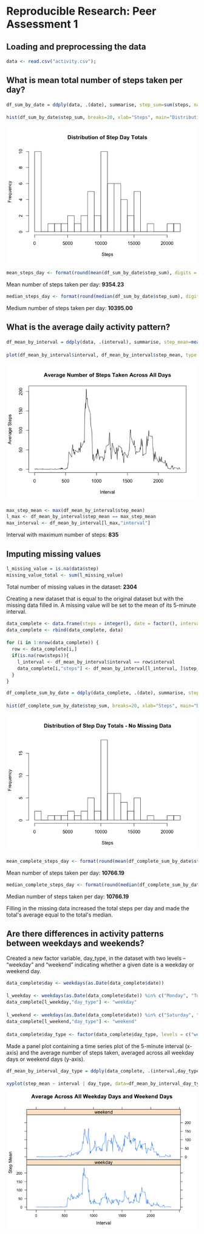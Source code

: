 # Reproducible Research: Peer Assessment 1



## Loading and preprocessing the data


```r
data <- read.csv("activity.csv");
```



## What is mean total number of steps taken per day?


```r
df_sum_by_date = ddply(data, .(date), summarise, step_sum=sum(steps, na.rm = TRUE))

hist(df_sum_by_date$step_sum, breaks=20, xlab="Steps", main="Distribution of Step Day Totals")
```

![](PA1_template_files/figure-html/unnamed-chunk-3-1.png) 


```r
mean_steps_day <- format(round(mean(df_sum_by_date$step_sum), digits = 2), nsmall = 2)
```
Mean number of steps taken per day: **9354.23**


```r
median_steps_day <- format(round(median(df_sum_by_date$step_sum), digits = 2), nsmall = 2)
```
Medium number of steps taken per day: **10395.00**



## What is the average daily activity pattern?


```r
df_mean_by_interval = ddply(data, .(interval), summarise, step_mean=mean(steps, na.rm = TRUE))

plot(df_mean_by_interval$interval, df_mean_by_interval$step_mean, type = "l", xlab="Interval", ylab="Average Steps", main="Average Number of Steps Taken Across All Days")
```

![](PA1_template_files/figure-html/unnamed-chunk-6-1.png) 

```r
max_step_mean <- max(df_mean_by_interval$step_mean)
l_max <- df_mean_by_interval$step_mean == max_step_mean
max_interval <- df_mean_by_interval[l_max,"interval"]
```

Interval with maximum number of steps: **835**



## Imputing missing values


```r
l_missing_value = is.na(data$step)
missing_value_total <- sum(l_missing_value)
```

Total number of missing values in the dataset: **2304**

Creating a new dataset that is equal to the original dataset but with the missing data filled in. A missing value will be set to the mean of its 5-minute interval.


```r
data_complete <- data.frame(steps = integer(), date = factor(), interval = integer())
data_complete <- rbind(data_complete, data)

for (i in 1:nrow(data_complete)) {
  row <- data_complete[i,]
  if(is.na(row$steps)){
    l_interval <- df_mean_by_interval$interval == row$interval
    data_complete[i,"steps"] <- df_mean_by_interval[l_interval, ]$step_mean
  }
}
```


```r
df_complete_sum_by_date = ddply(data_complete, .(date), summarise, step_sum=sum(steps, na.rm = TRUE))

hist(df_complete_sum_by_date$step_sum, breaks=20, xlab="Steps", main="Distribution of Step Day Totals - No Missing Data")
```

![](PA1_template_files/figure-html/unnamed-chunk-9-1.png) 


```r
mean_complete_steps_day <- format(round(mean(df_complete_sum_by_date$step_sum), digits=2), nsmall = 2)
```
Mean number of steps taken per day: **10766.19**


```r
median_complete_steps_day <- format(round(median(df_complete_sum_by_date$step_sum), digits = 2), nsmall = 2)
```
Median number of steps taken per day: **10766.19**

Filling in the missing data increased the total steps per day and made the total's average equal to the total's median.



## Are there differences in activity patterns between weekdays and weekends?

Created a new factor variable, day_type, in the dataset with two levels – “weekday” and “weekend” indicating whether a given date is a weekday or weekend day.


```r
data_complete$day <- weekdays(as.Date(data_complete$date))

l_weekday <- weekdays(as.Date(data_complete$date)) %in% c("Monday", "Tuesday", "Wednesday", "Thursday", "Friday")
data_complete[l_weekday,"day_type"] <- "weekday"

l_weekend <- weekdays(as.Date(data_complete$date)) %in% c("Saturday", "Sunday")
data_complete[l_weekend,"day_type"] <- "weekend"

data_complete$day_type <- factor(data_complete$day_type, levels = c("weekday", "weekend"))
```


Made a panel plot containing a time series plot of the 5-minute interval (x-axis) and the average number of steps taken, averaged across all weekday days or weekend days (y-axis).


```r
df_mean_by_interval_day_type = ddply(data_complete, .(interval,day_type), summarise, step_mean=mean(steps, na.rm = TRUE))

xyplot(step_mean ~ interval | day_type, data=df_mean_by_interval_day_type, type = "l", xlab = "Interval", ylab = "Step Mean", main="Average Across All Weekday Days and Weekend Days", layout = c(1, 2))
```

![](PA1_template_files/figure-html/unnamed-chunk-13-1.png) 
